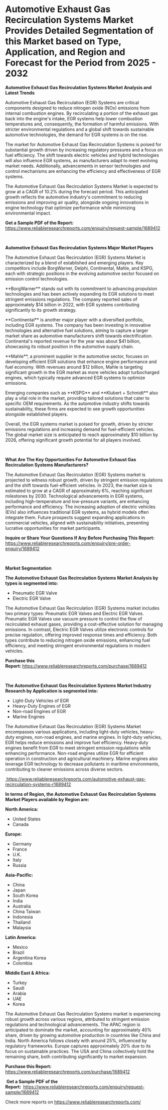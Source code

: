<p><h1>Automotive Exhaust Gas Recirculation Systems Market Provides Detailed Segmentation of this Market based on Type, Application, and Region and Forecast for the Period from 2025 - 2032</h1></p><p><strong>Automotive Exhaust Gas Recirculation Systems Market Analysis and Latest Trends</strong></p>
<p><p>Automotive Exhaust Gas Recirculation (EGR) Systems are critical components designed to reduce nitrogen oxide (NOx) emissions from internal combustion engines. By recirculating a portion of the exhaust gas back into the engine's intake, EGR systems help lower combustion temperatures and, consequently, the formation of harmful emissions. With stricter environmental regulations and a global shift towards sustainable automotive technologies, the demand for EGR systems is on the rise.</p><p>The market for Automotive Exhaust Gas Recirculation Systems is poised for substantial growth driven by increasing regulatory pressures and a focus on fuel efficiency. The shift towards electric vehicles and hybrid technologies will also influence EGR systems, as manufacturers adapt to meet evolving market needs. Additionally, advancements in sensor technologies and control mechanisms are enhancing the efficiency and effectiveness of EGR systems.</p><p>The Automotive Exhaust Gas Recirculation Systems Market is expected to grow at a CAGR of 10.2% during the forecast period. This anticipated growth reflects the automotive industry's commitment to reducing emissions and improving air quality, alongside ongoing innovations in engine technology that optimize performance while minimizing environmental impact.</p></p>
<p><strong>Get a Sample PDF of the Report:&nbsp;</strong> <a href="https://www.reliableresearchreports.com/enquiry/request-sample/1689412?utm_campaign=2734&utm_medium=2&utm_source=Github&utm_content=ia&utm_term=26032025&utm_id=automotive-exhaust-gas-recirculation-systems">https://www.reliableresearchreports.com/enquiry/request-sample/1689412</a></p>
<p>&nbsp;</p>
<p><strong>Automotive Exhaust Gas Recirculation Systems Major Market Players</strong></p>
<p><p>The Automotive Exhaust Gas Recirculation (EGR) Systems Market is characterized by a blend of established and emerging players. Key competitors include BorgWarner, Delphi, Continental, Mahle, and KSPG, each with strategic positions in the evolving automotive sector focused on emission control technologies.</p><p>**BorgWarner** stands out with its commitment to advancing propulsion technologies and has been actively expanding its EGR solutions to meet stringent emissions regulations. The company reported sales of approximately $14 billion in 2022, with EGR systems contributing significantly to its growth strategy.</p><p>**Continental** is another major player with a diversified portfolio, including EGR systems. The company has been investing in innovative technologies and alternative fuel solutions, aiming to capture a larger market share as automotive manufacturers shift towards electrification. Continental's reported revenue for the year was about $41 billion, showcasing its robust position in the automotive supply chain.</p><p>**Mahle**, a prominent supplier in the automotive sector, focuses on developing efficient EGR solutions that enhance engine performance and fuel economy. With revenues around $12 billion, Mahle is targeting significant growth in the EGR market as more vehicles adopt turbocharged engines, which typically require advanced EGR systems to optimize emissions.</p><p>Emerging companies such as **KSPG** and **Klubert + Schmidt** also play a vital role in the market, providing tailored solutions that cater to specific OEM requirements. As the automotive industry shifts towards sustainability, these firms are expected to see growth opportunities alongside established players.</p><p>Overall, the EGR systems market is poised for growth, driven by stricter emissions regulations and increasing demand for fuel-efficient vehicles. The global market size is anticipated to reach approximately $10 billion by 2026, offering significant growth potential for all players involved.</p></p>
<p>&nbsp;</p>
<p><strong>What Are The Key Opportunities For Automotive Exhaust Gas Recirculation Systems Manufacturers?</strong></p>
<p><p>The Automotive Exhaust Gas Recirculation (EGR) Systems market is projected to witness robust growth, driven by stringent emission regulations and the shift towards fuel-efficient vehicles. In 2023, the market size is estimated to grow at a CAGR of approximately 6%, reaching significant milestones by 2030. Technological advancements in EGR systems, including high-temperature and low-pressure variants, are enhancing performance and efficiency. The increasing adoption of electric vehicles (EVs) also influences traditional EGR systems, as hybrid models often integrate them. Future prospects suggest expanding applications in commercial vehicles, aligned with sustainability initiatives, presenting lucrative opportunities for market participants.</p></p>
<p><strong>Inquire or Share Your Questions If Any Before Purchasing This Report:</strong> <a href="https://www.reliableresearchreports.com/enquiry/pre-order-enquiry/1689412?utm_campaign=2734&utm_medium=2&utm_source=Github&utm_content=ia&utm_term=26032025&utm_id=automotive-exhaust-gas-recirculation-systems">https://www.reliableresearchreports.com/enquiry/pre-order-enquiry/1689412</a></p>
<p>&nbsp;</p>
<p><strong>Market Segmentation</strong></p>
<p><strong>The Automotive Exhaust Gas Recirculation Systems Market Analysis by types is segmented into:</strong></p>
<p><ul><li>Pneumatic EGR Valve</li><li>Electric EGR Valve</li></ul></p>
<p><p>The Automotive Exhaust Gas Recirculation (EGR) Systems market includes two primary types: Pneumatic EGR Valves and Electric EGR Valves. Pneumatic EGR Valves use vacuum pressure to control the flow of recirculated exhaust gases, providing a cost-effective solution for managing emissions. In contrast, Electric EGR Valves utilize electronic controls for precise regulation, offering improved response times and efficiency. Both types contribute to reducing nitrogen oxide emissions, enhancing fuel efficiency, and meeting stringent environmental regulations in modern vehicles.</p></p>
<p><strong>Purchase this Report:&nbsp;</strong><a href="https://www.reliableresearchreports.com/purchase/1689412?utm_campaign=2734&utm_medium=2&utm_source=Github&utm_content=ia&utm_term=26032025&utm_id=automotive-exhaust-gas-recirculation-systems">https://www.reliableresearchreports.com/purchase/1689412</a></p>
<p>&nbsp;</p>
<p><strong>The Automotive Exhaust Gas Recirculation Systems Market Industry Research by Application is segmented into:</strong></p>
<p><ul><li>Light-Duty Vehicles of EGR</li><li>Heavy-Duty Engines of EGR</li><li>Non-road Engines of EGR</li><li>Marine Engines</li></ul></p>
<p><p>The Automotive Exhaust Gas Recirculation (EGR) Systems Market encompasses various applications, including light-duty vehicles, heavy-duty engines, non-road engines, and marine engines. In light-duty vehicles, EGR helps reduce emissions and improve fuel efficiency. Heavy-duty engines benefit from EGR to meet stringent emission regulations while enhancing performance. Non-road engines utilize EGR for efficient operation in construction and agricultural machinery. Marine engines also leverage EGR technology to decrease pollutants in maritime environments, contributing to cleaner emissions across diverse sectors.</p></p>
<p><a href="https://www.reliableresearchreports.com/automotive-exhaust-gas-recirculation-systems-r1689412?utm_campaign=2734&utm_medium=2&utm_source=Github&utm_content=ia&utm_term=26032025&utm_id=automotive-exhaust-gas-recirculation-systems">&nbsp;https://www.reliableresearchreports.com/automotive-exhaust-gas-recirculation-systems-r1689412</a></p>
<p><strong>In terms of Region, the Automotive Exhaust Gas Recirculation Systems Market Players available by Region are:</strong></p>
<p>
    <p> <strong> North America: </strong>
        <ul>
            <li>United States</li>
            <li>Canada</li>
        </ul>
        </p> 
    <p> <strong> Europe: </strong>
        <ul>
            <li>Germany</li>
            <li>France</li>
            <li>U.K.</li>
            <li>Italy</li>
            <li>Russia</li>
        </ul>
        </p> 
    <p> <strong> Asia-Pacific: </strong>
        <ul>
            <li>China</li>
            <li>Japan</li>
            <li>South Korea</li>
            <li>India</li>
            <li>Australia</li>
            <li>China Taiwan</li>
            <li>Indonesia</li>
            <li>Thailand</li>
            <li>Malaysia</li>
        </ul>
        </p> 
    <p> <strong> Latin America: </strong>
        <ul>
            <li>Mexico</li>
            <li>Brazil</li>
            <li>Argentina Korea</li>
            <li>Colombia</li>
        </ul>
        </p> 
    <p> <strong> Middle East & Africa: </strong>
        <ul>
            <li>Turkey</li>
            <li>Saudi</li>
            <li>Arabia</li>
            <li>UAE</li>
            <li>Korea</li>
        </ul>
    </p>
    </p>
<p><p>The Automotive Exhaust Gas Recirculation Systems market is experiencing robust growth across various regions, attributed to stringent emission regulations and technological advancements. The APAC region is anticipated to dominate the market, accounting for approximately 40% share, driven by growing automotive production in countries like China and India. North America follows closely with around 25%, influenced by regulatory frameworks. Europe captures approximately 20% due to its focus on sustainable practices. The USA and China collectively hold the remaining share, both contributing significantly to market expansion.</p></p>
<p><strong>Purchase this Report: </strong><a href="https://www.reliableresearchreports.com/purchase/1689412?utm_campaign=2734&utm_medium=2&utm_source=Github&utm_content=ia&utm_term=26032025&utm_id=automotive-exhaust-gas-recirculation-systems">https://www.reliableresearchreports.com/purchase/1689412</a></p>
<p>&nbsp;<strong>Get a Sample PDF of the Report:&nbsp;&nbsp;</strong><a href="https://www.reliableresearchreports.com/enquiry/request-sample/1689412?utm_campaign=2734&utm_medium=2&utm_source=Github&utm_content=ia&utm_term=26032025&utm_id=automotive-exhaust-gas-recirculation-systems">https://www.reliableresearchreports.com/enquiry/request-sample/1689412</a></p>
<p><strong></strong></p>
<p>Check more reports on <a href="https://www.reliableresearchreports.com/?utm_campaign=2734&utm_medium=2&utm_source=Github&utm_content=ia&utm_term=26032025&utm_id=automotive-exhaust-gas-recirculation-systems">https://www.reliableresearchreports.com/</a></p>